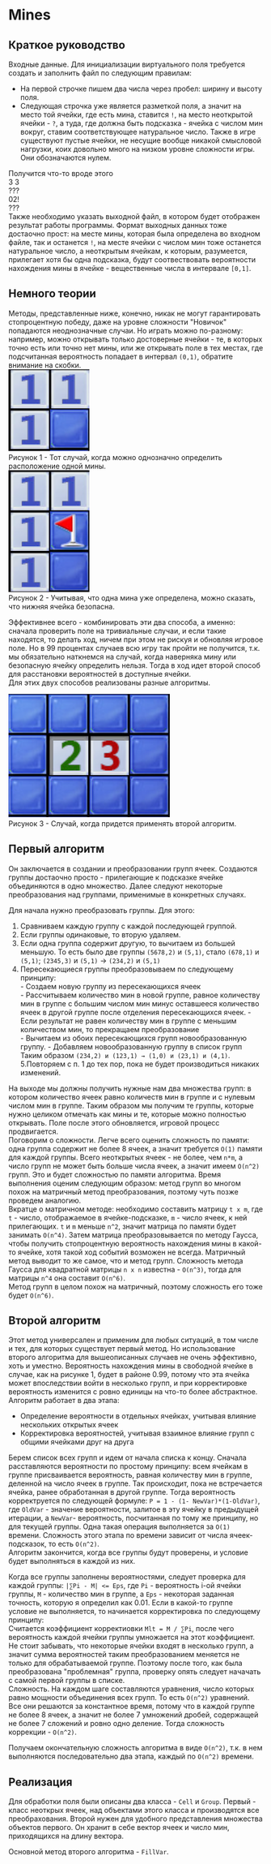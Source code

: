 # Mines

## Краткое руководство 
Входные данные. Для инициализации виртуального поля требуется создать и заполнить файл по следующим правилам:
- На первой строчке пишем два числа через пробел: ширину и высоту поля.
- Следующая строчка уже является разметкой поля, а значит на место той ячейки, где есть мина, ставится `!`, на место неоткрытой ячейки - `?`, а туда, где должна быть подсказка - ячейка с числом мин вокруг, ставим соответствующее натуральное число. Также в игре существуют пустые ячейки, не несущие вообще никакой смысловой нагрузки, коих довольно много на низком уровне сложности игры. Они обозначаются нулем.  

Получится что-то вроде этого  
  3 3  
  ???  
  02!  
  ???  
Также необходимо указать выходной файл, в котором будет отображен результат работы программы. Формат выходных данных тоже достаочно прост: на месте мины, которая была определена во входном файле, так и останется `!`, на месте ячейки с числом мин тоже останется натуральное число, а неоткрытым ячейкам, к которым, разумеется, прилегает хотя бы одна подсказка, будут соотвествовать вероятности  нахождения мины в ячейке - вещественные числа в интервале `[0,1]`.  

## Немного теории
Методы, представленные ниже, конечно, никак не могут гарантировать стопроцентную победу, даже на уровне сложности "Новичок" попадаются неоднозначные случаи. Но играть можно по-разному: например, можно открывать только достоверные ячейки - те, в которых точно есть или точно нет мины, или же открывать поле в тех местах, где подсчитанная вероятность попадает в интервал `(0,1)`, обратите внимание на скобки.  
![](img/1.png)  
Рисунок 1 - Тот случай, когда можно однозначно определить расположение одной мины.  
![](img/2.png)   
Рисунок 2  - Учитывая, что одна мина уже определена, можно сказать, что нижняя ячейка безопасна.  

Эффективнее всего - комбинировать эти два способа, а именно: сначала проверить поле на тривиальные случаи, и если такие находятся, то делать ход, ничем при этом не рискуя и обновляя игровое поле. Но в 99 процентах случаев всю игру так пройти не получится, т.к. мы обязательно наткнемся на случай, когда наверняка мину или безопасную ячейку определить нельзя. Тогда в ход идет второй способ для расстановки вероятностей в доступные ячейки.  
Для этих двух способов реализованы разные алгоритмы.  

![](img/3.png)   
Рисунок 3  - Случай, когда придется применять второй алгоритм.  

## Первый алгоритм  

Он заключается в создании и преобразовании групп ячеек. Создаются группы достаочно просто - прилегающие к подсказке ячейке объединяются в одно множество. Далее следуют некоторые преобразования над группами, применимые в конкретных случаях.  

Для начала нужно преобразовать группы. Для этого:  

1. Сравниваем каждую группу с каждой последующей группой.  
2. Если группы одинаковые, то вторую удаляем.   
3. Если одна группа содержит другую, то вычитаем из большей меньшую. То есть было две группы `(5678,2)` и `(5,1)`, стало `(678,1)` и `(5,1)`; `(2345,3)` и `(5,1)` → `(234,2)` и `(5,1)`  
4. Пересекающиеся группы преобразовываем по следующему принципу:  
        - Создаем новую группу из пересекающихся ячеек  
        - Рассчитываем количество мин в новой группе, равное количеству мин в группе с большим числом мин минус оставшееся количество ячеек в другой группе после отделения пересекающихся ячеек.
        - Если результат не равен количеству мин в группе с меньшим количеством мин, то прекращаем преобразование  
        - Вычитаем из обоих пересекающихся групп новообразованную группу.
        - Добавляем новообразованную группу в список групп  
    Таким образом `(234,2) и (123,1) → (1,0) и (23,1) и (4,1)`.
5.Повторяем с п. 1 до тех пор, пока не будет производиться никаких изменений.  

На выходе мы должны получить нужные нам два множества групп: в котором количество ячеек равно количеств мин в группе и с нулевым числом мин в группе. Таким образом мы получим те группы, которые нужно целиком отмечать как мины и те, которые можно полностью открывать. Поле после этого обновляется, игровой процесс продвигается.   
Поговорим о сложности. Легче всего оценить сложность по памяти: одна группа содержит не более 8 ячеек, а значит требуется `O(1)` памяти для каждой группы. Всего неоткрытых ячеек - не более, чем `n*m`, а число групп не может быть больше числа ячеек, а значит имеем `O(n^2)` групп. Это и будет сложностью по памяти алгоритма. Время выполнения оценим следующим образом: метод групп во многом похож на матричный метод преобразования, поэтому чуть позже проведем аналогию.  
Вкратце о матричном методе: необходимо составить матрицу `t x m`, где `t` - число, отображаемое в ячейке-подсказке, `m` - число ячеек, к ней прилегающих. `t` и `m` меньше `n^2`, значит матрица по памяти будет занимать `O(n^4)`. Затем матрица преобразовывается по методу Гаусса, чтобы получить стопроцентную вероятность нахождения мины в какой-то ячейке, хотя такой ход событий возможен не всегда. Матричный метод выводит то же самое, что и метод групп. Сложность метода Гаусса для квадратной матрицы `n x n` известна - `O(n^3)`, тогда для матрицы `n^4` она составит `O(n^6)`.  
Метод групп в целом похож на матричный, поэтому сложность его тоже будет `O(n^6)`. 

## Второй алгоритм  

Этот метод универсален и применим для любых ситуаций, в том числе и тех, для которых существует первый метод. Но использование второго алгоритма для вышеописанных случаев не очень эффективно, хоть и уместно. Вероятность нахождения мины в свободной ячейке в случае, как на рисунке 1, будет в районе 0.99, потому что эта ячейка может впоследствии войти в несколько групп, и при корректировке вероятность изменится с ровно единицы на что-то более абстрактное.  
Алгоритм работает в два этапа:
- Определение вероятности в отдельных ячейках, учитывая влияние нескольких открытых ячеек
- Корректировка вероятностей, учитывая взаимное влияние групп с общими ячейками друг на друга   

Берем список всех групп и идем от начала списка к концу. Сначала расставляются вероятности по простому принципу: всем ячейкам в группе присваивается вероятность, равная количеству мин в группе, деленной на число ячеек в группе. Так происходит, пока не встречается ячейка, ранее обработанная в другой группе. Тогда вероятность корректруется по следующей формуле: `P = 1 - (1- NewVar)*(1-OldVar)`, где `OldVar` - значение вероятности, залитое в эту ячейку в предыдущей итерации, а `NewVar`- вероятность, посчитанная по тому же принципу, но для текущей группы. Одна такая операция выполняется за `O(1)` времени. Сложность этого этапа по времени зависит от числа ячеек-подсказок, то есть `O(n^2)`.  
Алгоритм закончится, когда все группы будут проверены, и условие будет выполняться в каждой из них.  
 
Когда все группы заполнены вероятностями, следует проверка для каждой группы: `|∑Pi - M| <= Eps`, где `Pi` - вероятность i-ой ячейки группы, `M` - количество мин в группе, а `Eps` - некоторая заданная точность, которую я определил как 0.01. Если в какой-то группе условие не выполняется, то начинается корректировка по следующему принципу:  
Считается коэффициент корректиовки `Mlt = M / ∑Pi`, после чего вероятность каждой ячейки группы умножается на этот коэффициент. Не стоит забывать, что некоторые ячейки входят в несколько групп, а значит сумма вероятностей таким преобразованием меняется не только для обрабатываемой группе. Поэтому после того, как была преобразована "проблемная" группа, проверку опять следует начачать с самой первой группы в списке.   
Сложность. На каждом шаге составляются уравнения, число которых равно мощности объединения всех групп. То есть `O(n^2)` уравнений. Все они решаются за константное время, потому что в каждой группе не более 8 ячеек, а значит не более 7 умножений дробей, содержащей не более 7 сложений и ровно одно деление. Тогда сложность коррекции - `O(n^2)`.  

Получаем окончательную сложность алгоритма в виде `O(n^2)`, т.к. в нем выполняются последовательно два этапа, каждый по `O(n^2)` времени.  

## Реализация  
Для обработки поля были описаны два класса - `Cell` и `Group`. Первый - класс неоткрых ячеек, над объектами этого класса и производятся все преобрахования. Второй нужен для удобного представления множества объектов первого. Он хранит в себе вектор ячеек и число мин, приходящихся на длину вектора.  

Основной метод второго алгоритма - `FillVar`.

